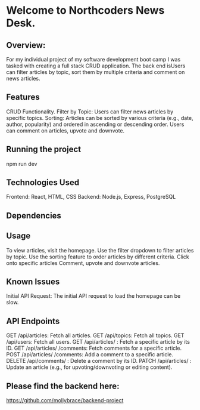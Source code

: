 # Welcome to Northcoders News Desk.

## Overview:
For my individual project of my software development boot camp I was tasked with creating a full stack CRUD application. The back end isUsers can filter articles by topic, sort them by multiple criteria and comment on news articles.

## Features
CRUD Functionality.
Filter by Topic: Users can filter news articles by specific topics.
Sorting: Articles can be sorted by various criteria (e.g., date, author, popularity) and ordered in ascending or descending order.
Users can comment on articles, upvote and downvote.

## Running the project 
npm run dev

## Technologies Used
Frontend: React, HTML, CSS
Backend: Node.js, Express, PostgreSQL

## Dependencies

## Usage
To view articles, visit the homepage.
Use the filter dropdown to filter articles by topic.
Use the sorting feature to order articles by different criteria.
Click onto specific articles
Comment, upvote and downvote articles.

## Known Issues
Initial API Request: The initial API request to load the homepage can be slow. 

## API Endpoints
GET /api/articles: Fetch all articles.
GET /api/topics: Fetch all topics.
GET /api/users: Fetch all users.
GET /api/articles/
: Fetch a specific article by its ID.
GET /api/articles/
/comments: Fetch comments for a specific article.
POST /api/articles/
/comments: Add a comment to a specific article.
DELETE /api/comments/
: Delete a comment by its ID.
PATCH /api/articles/
: Update an article (e.g., for upvoting/downvoting or editing content).


## Please find the backend here: 
https://github.com/mollybrace/backend-project
